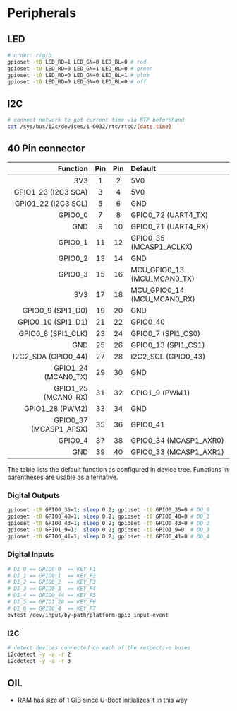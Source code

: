# Peripherals

## LED

```sh
# order: r/g/b
gpioset -t0 LED_RD=1 LED_GN=0 LED_BL=0 # red
gpioset -t0 LED_RD=0 LED_GN=1 LED_BL=0 # green
gpioset -t0 LED_RD=0 LED_GN=0 LED_BL=1 # blue
gpioset -t0 LED_RD=0 LED_GN=0 LED_BL=0 # off
```

## I2C

```sh
# connect network to get current time via NTP beforehand
cat /sys/bus/i2c/devices/1-0032/rtc/rtc0/{date,time}
```

## 40 Pin connector

|               Function | Pin | Pin | Default                     |
|-----------------------:|:---:|:---:|:----------------------------|
|                    3V3 |  1  |  2  | 5V0                         |
|    GPIO1_23 (I2C3 SCA) |  3  |  4  | 5V0                         |
|    GPIO1_22 (I2C3 SCL) |  5  |  6  | GND                         |
|                GPIO0_0 |  7  |  8  | GPIO0_72 (UART4_TX)         |
|                    GND |  9  | 10  | GPIO0_71 (UART4_RX)         |
|                GPIO0_1 | 11  | 12  | GPIO0_35 (MCASP1_ACLKX)     |
|                GPIO0_2 | 13  | 14  | GND                         |
|                GPIO0_3 | 15  | 16  | MCU_GPIO0_13 (MCU_MCAN0_TX) |
|                    3V3 | 17  | 18  | MCU_GPIO0_14 (MCU_MCAN0_RX) |
|      GPIO0_9 (SPI1_D0) | 19  | 20  | GND                         |
|     GPIO0_10 (SPI1_D1) | 21  | 22  | GPIO0_40                    |
|     GPIO0_8 (SPI1_CLK) | 23  | 24  | GPIO0_7 (SPI1_CS0)          |
|                    GND | 25  | 26  | GPIO0_13 (SPI1_CS1)         |
|    I2C2_SDA (GPIO0_44) | 27  | 28  | I2C2_SCL (GPIO0_43)         |
|    GPIO1_24 (MCAN0_TX) | 29  | 30  | GND                         |
|    GPIO1_25 (MCAN0_RX) | 31  | 32  | GPIO1_9 (PWM1)              |
|        GPIO1_28 (PWM2) | 33  | 34  | GND                         |
| GPIO0_37 (MCASP1_AFSX) | 35  | 36  | GPIO0_41                    |
|                GPIO0_4 | 37  | 38  | GPIO0_34 (MCASP1_AXR0)      |
|                    GND | 39  | 40  | GPIO0_33 (MCASP1_AXR1)      |

The table lists the default function as configured in device tree. Functions
in parentheses are usable as alternative.

### Digital Outputs

```sh
gpioset -t0 GPIO0_35=1; sleep 0.2; gpioset -t0 GPIO0_35=0 # DO_0
gpioset -t0 GPIO0_40=1; sleep 0.2; gpioset -t0 GPIO0_40=0 # DO_1
gpioset -t0 GPIO0_43=1; sleep 0.2; gpioset -t0 GPIO0_43=0 # DO_2
gpioset -t0 GPIO1_9=1;  sleep 0.2; gpioset -t0 GPIO1_9=0  # DO_3
gpioset -t0 GPIO0_41=1; sleep 0.2; gpioset -t0 GPIO0_41=0 # DO_4
```

### Digital Inputs

```sh
# DI_0 == GPIO0_0  == KEY_F1
# DI_1 == GPIO0_1  == KEY_F2
# DI_2 == GPIO0_2  == KEY_F3
# DI_3 == GPIO0_3  == KEY_F4
# DI_4 == GPIO0_44 == KEY_F5
# DI_5 == GPIO1_28 == KEY_F6
# DI_6 == GPIO0_4  == KEY_F7
evtest /dev/input/by-path/platform-gpio_input-event
```

### I2C

```sh
# detect devices connected on each of the respective buses
i2cdetect -y -a -r 2
i2cdetect -y -a -r 3
```

## OIL

- RAM has size of 1 GiB since U-Boot initializes it in this way

